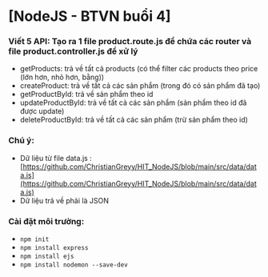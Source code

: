 # [NodeJS - BTVN buổi 4]

### Viết 5 API: Tạo ra 1 file product.route.js để chứa các router và file product.controller.js để xử lý

+ getProducts: trả về tất cả products (có thể filter các products theo price (lớn hơn, nhỏ hơn, bằng))
+ createProduct: trả về tất cả các sản phẩm (trong đó có sản phẩm đã tạo)
+ getProductById: trả về sản phẩm theo id
+ updateProductById: trả về tất cả các sản phẩm (sản phẩm theo id đã được update)
+ deleteProductById: trả về tất cả các sản phẩm (trừ sản phẩm theo id)

### Chú ý:

+ Dữ liệu từ file data.js : [https://github.com/ChristianGreyy/HIT_NodeJS/blob/main/src/data/data.js](https://github.com/ChristianGreyy/HIT_NodeJS/blob/main/src/data/data.js)
+ Dữ liệu trả về phải là JSON

### Cài đặt môi trường:

+ `npm init`
+ `npm install express`
+ `npm install ejs`
+ `npm install nodemon --save-dev`

